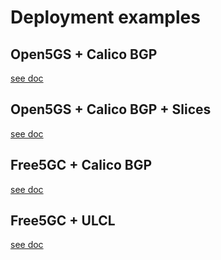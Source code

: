 # Deployment examples

## Open5GS + Calico BGP

[see doc](./open5gs-with-bgp/README.md)

## Open5GS + Calico BGP + Slices

[see doc](./open5gs-with-bgp-and-slices/README.md)

## Free5GC + Calico BGP

[see doc](./free5gc-with-bgp/README.md)

## Free5GC + ULCL

[see doc](./free5gc-ulcl/README.md)
